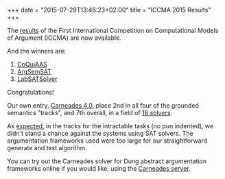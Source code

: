 +++
date = "2015-07-29T13:46:23+02:00"
title = "ICCMA 2015 Results"
+++

The [results](http://argumentationcompetition.org/2015/results.html)
of the First International Competition on Computational Models of
Argument (ICCMA) are now available.

And the winners are:

1. [CoQuiAAS](http://argumentationcompetition.org/2015/pdf/paper_8.pdf)
2. [ArgSemSAT](http://argumentationcompetition.org/2015/pdf/paper_10.pdf)
3. [LabSATSolver](http://argumentationcompetition.org/2015/pdf/paper_4.pdf)

Congratulations!

Our own entry, [Carneades
4.0](http://argumentationcompetition.org/2015/pdf/paper_5.pdf), place 2nd in all four
of the grounded semantics "tracks", and 7th overall, in a field of [18
solvers](http://argumentationcompetition.org/2015/solvers.html).

As
[expected](http://argumentationcompetition.org/2015/pdf/paper_5.pdf),
in the tracks for the intractable tasks (no pun indented), we didn't
stand a chance against the systems using SAT solvers. The
argumentation frameworks used were too large for our straightforward
generate and test algorithm.

You can try out the Carneades solver for Dung abstract argumentation
frameworks online if you would like, using the [Carneades
server](http://carneades.fokus.fraunhofer.de).
